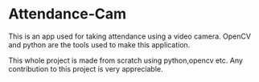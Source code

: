 # Attendance-Cam
This is an app used for taking attendance using a video camera.
OpenCV and python are the tools used to make this application.

This whole project is made from scratch using python,opencv etc. Any contribution to this project is very appreciable.

